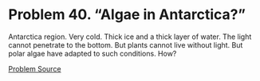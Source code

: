# Problem 40. “Algae in Antarctica?”

Antarctica region. Very cold. Thick ice and a thick layer of water. The light cannot penetrate to the bottom. But plants cannot live without light. But polar algae have adapted to such conditions. How?

[Problem Source](https://www.trizland.ru/tasks/1710/)